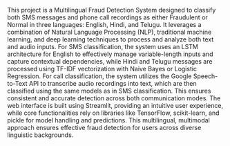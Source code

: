 This project is a Multilingual Fraud Detection System designed to classify both SMS messages and phone call recordings as either Fraudulent or Normal in three languages: English, Hindi, and Telugu. It leverages a combination of Natural Language Processing (NLP), traditional machine learning, and deep learning techniques to process and analyze both text and audio inputs. For SMS classification, the system uses an LSTM architecture for English to effectively manage variable-length inputs and capture contextual dependencies, while Hindi and Telugu messages are processed using TF-IDF vectorization with Naive Bayes or Logistic Regression. For call classification, the system utilizes the Google Speech-to-Text API to transcribe audio recordings into text, which are then classified using the same models as in SMS classification. This ensures consistent and accurate detection across both communication modes. The web interface is built using Streamlit, providing an intuitive user experience, while core functionalities rely on libraries like TensorFlow, scikit-learn, and pickle for model handling and predictions. This multilingual, multimodal approach ensures effective fraud detection for users across diverse linguistic backgrounds.
